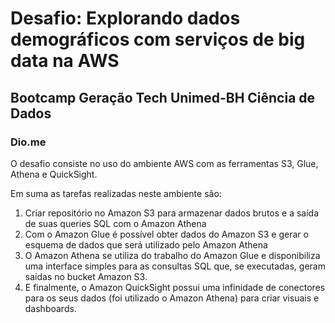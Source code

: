 # **Desafio: Explorando dados demográficos com serviços de big data na AWS**
## **Bootcamp Geração Tech Unimed-BH Ciência de Dados**
### **Dio.me**

O desafio consiste no uso do ambiente AWS com as ferramentas S3, Glue, Athena e QuickSight. 

Em suma as tarefas realizadas neste ambiente são:
1. Criar repositório no Amazon S3 para armazenar dados brutos e a saída de suas queries SQL com o Amazon Athena
2. Com o Amazon Glue é possível obter dados do Amazon S3 e gerar o esquema de dados que será utilizado pelo Amazon Athena
3. O Amazon Athena se utiliza do trabalho do Amazon Glue e disponibiliza uma interface simples para as consultas SQL que, se executadas, geram saídas no bucket Amazon S3.
4. E finalmente, o Amazon QuickSight  possui uma infinidade de conectores para os seus dados (foi utilizado o Amazon Athena) para criar visuais e dashboards.

